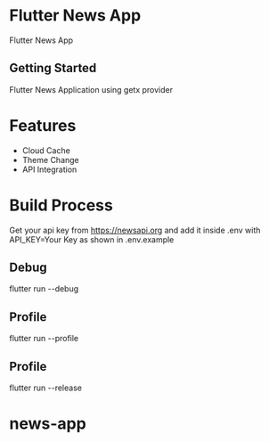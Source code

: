 # Flutter News App

Flutter News App

## Getting Started

Flutter News Application using getx provider
# Features 
- Cloud Cache 
- Theme Change
- API Integration

# Build Process
Get your api key from https://newsapi.org and add it inside .env with API_KEY=Your Key as shown in .env.example
## Debug 
flutter run --debug
## Profile 
flutter run --profile
## Profile 
flutter run --release 
# news-app
